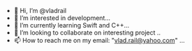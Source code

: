 - 👋 Hi, I’m @vladrail
- 👀 I’m interested in development...
- 🌱 I’m currently learning Swift and C++...
- 💞️ I’m looking to collaborate on interesting project ..
- 📫 How to reach me on my email: "vlad.rail@yahoo.com" ...

<!---
vladrail/vladrail is a ✨ special ✨ repository because its `README.md` (this file) appears on your GitHub profile.
You can click the Preview link to take a look at your changes.
--->
